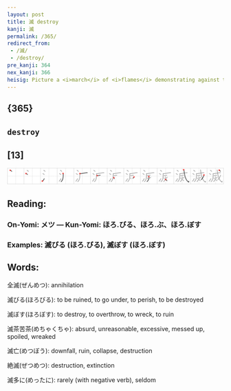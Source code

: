 ```yaml
---
layout: post
title: 滅 destroy
kanji: 滅
permalink: /365/
redirect_from:
 - /滅/
 - /destroy/
pre_kanji: 364
nex_kanji: 366
heisig: Picture a <i>march</i> of <i>flames</i> demonstrating against the Fire Department for their right to <b>destroy</b>, but being doused with <i>water</i> by the police riot squads.
---
```


## {365}

## `destroy`

## [13]

<div class="stroke"><img src="../images/E6BB85.png" /></div>

## Reading:

### On-Yomi: メツ &mdash; Kun-Yomi: ほろ.びる、ほろ.ぶ、ほろ.ぼす

### Examples: 滅びる (ほろ.びる), 滅ぼす (ほろ.ぼす)

## Words:

全滅(ぜんめつ): annihilation

滅びる(ほろびる): to be ruined, to go under, to perish, to be destroyed

滅ぼす(ほろぼす): to destroy, to overthrow, to wreck, to ruin

滅茶苦茶(めちゃくちゃ): absurd, unreasonable, excessive, messed up, spoiled, wreaked

滅亡(めつぼう): downfall, ruin, collapse, destruction

絶滅(ぜつめつ): destruction, extinction

滅多に(めったに): rarely (with negative verb), seldom
